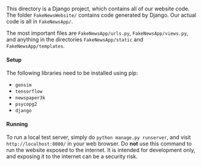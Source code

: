 This directory is a Django project, which contains all of our website code. The folder `FakeNewsWebsite/`
contains code generated by Django. Our actual code is all in `FakeNewsApp/`.

The most important files are `FakeNewsApp/urls.py`, `FakeNewsApp/views.py`, and anything in the
directories `FakeNewsApp/static` and `FakeNewsApp/templates`.

#### Setup

The following libraries need to be installed using pip:

 - `gensim`
 - `tensorflow`
 - `newspaper3k`
 - `psycopg2`
 - `django`
 
#### Running

To run a local test server, simply do `python manage.py runserver`, and visit `http://localhost:8000/`
in your web browser. Do **not** use this command to run the website exposed to the internet. It is
intended for development only, and exposing it to the internet can be a security risk.